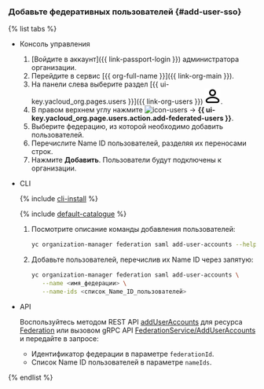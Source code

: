 ### Добавьте федеративных пользователей {#add-user-sso}

{% list tabs %}

- Консоль управления

    1. [Войдите в аккаунт]({{ link-passport-login }}) администратора организации.
    1. Перейдите в сервис [{{ org-full-name }}]({{ link-org-main }}).
    1. На панели слева выберите раздел [{{ ui-key.yacloud_org.pages.users }}]({{ link-org-users }}) ![icon-users](../../_assets/console-icons/person.svg).
    1. В правом верхнем углу нажмите ![icon-users](../../_assets/console-icons/chevron-down.svg) → **{{ ui-key.yacloud_org.page.users.action.add-federated-users }}**.
    1. Выберите федерацию, из которой необходимо добавить пользователей.
    1. Перечислите Name ID пользователей, разделяя их переносами строк.
    1. Нажмите **Добавить**. Пользователи будут подключены к организации.

- CLI

    {% include [cli-install](../cli-install.md) %}

    {% include [default-catalogue](../default-catalogue.md) %}

    1. Посмотрите описание команды добавления пользователей:

        ```bash
        yc organization-manager federation saml add-user-accounts --help
        ```

    1. Добавьте пользователей, перечислив их Name ID через запятую:

        ```bash
        yc organization-manager federation saml add-user-accounts \
           --name <имя_федерации> \
           --name-ids <список_Name_ID_пользователей>
        ```

- API

    Воспользуйтесь методом REST API [addUserAccounts](../../iam/api-ref/Federation/addUserAccounts.md) для ресурса [Federation](../../iam/api-ref/Federation/index.md) или вызовом gRPC API [FederationService/AddUserAccounts](../../iam/api-ref/grpc/federation_service.md#AddUserAccounts) и передайте в запросе:

    * Идентификатор федерации в параметре `federationId`.
    * Список Name ID пользователей в параметре `nameIds`.

{% endlist %}
